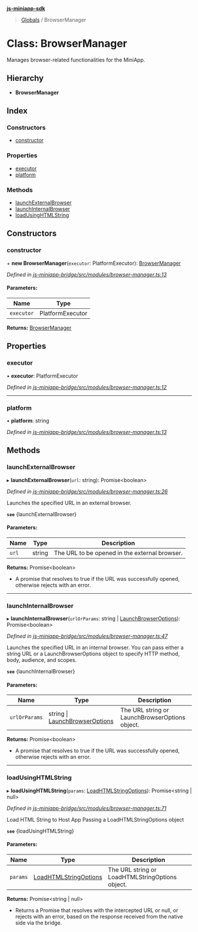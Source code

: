**[js-miniapp-sdk](../README.md)**

> [Globals](../README.md) / BrowserManager

# Class: BrowserManager

Manages browser-related functionalities for the MiniApp.

## Hierarchy

* **BrowserManager**

## Index

### Constructors

* [constructor](browsermanager.md#constructor)

### Properties

* [executor](browsermanager.md#executor)
* [platform](browsermanager.md#platform)

### Methods

* [launchExternalBrowser](browsermanager.md#launchexternalbrowser)
* [launchInternalBrowser](browsermanager.md#launchinternalbrowser)
* [loadUsingHTMLString](browsermanager.md#loadusinghtmlstring)

## Constructors

### constructor

\+ **new BrowserManager**(`executor`: PlatformExecutor): [BrowserManager](browsermanager.md)

*Defined in [js-miniapp-bridge/src/modules/browser-manager.ts:13](https://github.com/rakutentech/js-miniapp/blob/759cace/js-miniapp-bridge/src/modules/browser-manager.ts#L13)*

#### Parameters:

Name | Type |
------ | ------ |
`executor` | PlatformExecutor |

**Returns:** [BrowserManager](browsermanager.md)

## Properties

### executor

•  **executor**: PlatformExecutor

*Defined in [js-miniapp-bridge/src/modules/browser-manager.ts:12](https://github.com/rakutentech/js-miniapp/blob/759cace/js-miniapp-bridge/src/modules/browser-manager.ts#L12)*

___

### platform

•  **platform**: string

*Defined in [js-miniapp-bridge/src/modules/browser-manager.ts:13](https://github.com/rakutentech/js-miniapp/blob/759cace/js-miniapp-bridge/src/modules/browser-manager.ts#L13)*

## Methods

### launchExternalBrowser

▸ **launchExternalBrowser**(`url`: string): Promise\<boolean>

*Defined in [js-miniapp-bridge/src/modules/browser-manager.ts:26](https://github.com/rakutentech/js-miniapp/blob/759cace/js-miniapp-bridge/src/modules/browser-manager.ts#L26)*

Launches the specified URL in an external browser.

**`see`** {launchExternalBrowser}

#### Parameters:

Name | Type | Description |
------ | ------ | ------ |
`url` | string | The URL to be opened in the external browser. |

**Returns:** Promise\<boolean>

- A promise that resolves to true if the URL was successfully opened, otherwise rejects with an error.

___

### launchInternalBrowser

▸ **launchInternalBrowser**(`urlOrParams`: string \| [LaunchBrowserOptions](../interfaces/launchbrowseroptions.md)): Promise\<boolean>

*Defined in [js-miniapp-bridge/src/modules/browser-manager.ts:47](https://github.com/rakutentech/js-miniapp/blob/759cace/js-miniapp-bridge/src/modules/browser-manager.ts#L47)*

Launches the specified URL in an internal browser.
You can pass either a string URL or a LaunchBrowserOptions object to specify
HTTP method, body, audience, and scopes.

**`see`** {launchInternalBrowser}

#### Parameters:

Name | Type | Description |
------ | ------ | ------ |
`urlOrParams` | string \| [LaunchBrowserOptions](../interfaces/launchbrowseroptions.md) | The URL string or LaunchBrowserOptions object. |

**Returns:** Promise\<boolean>

- A promise that resolves to true if the URL was successfully opened, otherwise rejects with an error.

___

### loadUsingHTMLString

▸ **loadUsingHTMLString**(`params`: [LoadHTMLStringOptions](../interfaces/loadhtmlstringoptions.md)): Promise\<string \| null>

*Defined in [js-miniapp-bridge/src/modules/browser-manager.ts:71](https://github.com/rakutentech/js-miniapp/blob/759cace/js-miniapp-bridge/src/modules/browser-manager.ts#L71)*

Load HTML String to Host App
Passing a LoadHTMLStringOptions object

**`see`** {loadUsingHTMLString}

#### Parameters:

Name | Type | Description |
------ | ------ | ------ |
`params` | [LoadHTMLStringOptions](../interfaces/loadhtmlstringoptions.md) | The URL string or LoadHTMLStringOptions object. |

**Returns:** Promise\<string \| null>

- Returns a Promise that resolves with the intercepted URL or null, or rejects with an error, based on the response received from the native side via the bridge.
